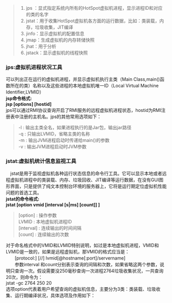 >1. jps ：显式指定系统内所有的HotSpot虚拟机进程，显示进程ID和对应的类的名字
>2. jstat：用于收集HotSpot虚拟机各方面的运行数据，比如：类装载，内存，垃圾收集，JIT编译
>3. jinfo：显示虚拟机的配置信息
>4. jmap：生成虚拟机的内存转储快照
>5. jhat：用于分析
>6. jstack：显示虚拟机的线程快照
### jps:虚拟机进程状况工具
  可以列出正在运行的虚拟机进程，并显示虚拟机执行主类（Main Class,main()函数所在的类）名称以及这些进程的本地虚拟机唯一ID（Local Virtual Machine Identifier,LVMID）<br>
  **jsp命令格式:<br>
  jsp [options] [hostid]**<br>
  jps可以通过RMI协议查询开启了RMI服务的远程虚拟机进程状态，hostid为RMI注册表中注册的主机名。jps的其他常用选项如下：<br>
  >-l : 输出主类全名，如果进程执行的是Jar包，输出jar路径<br>
  >-q : 只输出LVMID，省略主类的名称<br>
  >-m : 输出JVM进程启动时传递给main()的参数<br>
  >-v : 输出JVM进程启动时JVM参数
### jstat:虚拟机统计信息监视工具
  　jstat是用于监视虚拟机各种运行状态信息的命令行工具。它可以显示本地或者远程虚拟机进程中的类装载、内存、垃圾回收、JIT编译等运行数据，在没有GUI图形界面，只是提供了纯文本控制台环境的服务器上，它将是运行期定位虚拟机性能问题的首选工具。<br>
   **jstat的命令格式:<br>
   jstat [option vmid [interval [s|ms] [count]] ]**<br>
  >[option] : 操作参数<br>
  >LVMID : 本地虚拟机进程ID<br>
  >[interval] : 连续输出的时间间隔<br>
  >[count] : 连续输出的次数<br>
   
   对于命名格式中的VMID和LVMID特别说明，如过是本地虚拟机进程，VMID和LVMID是一致的，如果是远程虚拟机，那VMID的格式应当是：<br>
　　[protocol:] [//] lvmid[@hostname[:port]/servername]<br>
　　参数interval 和count分别表示查询的间隔和次数，如果省略这两个参数，说明只查询一次。假设需要没250毫秒查询一次进程2764垃圾收集状况，一共查询20次，则命令为：<br>
  jstat -gc 2764 250 20<br>
  选项option代表着用户希望查询的虚拟机信息，主要分为3类：类装载、垃圾收集、运行期编译状况，具体选项及作用如下：<br>
  
